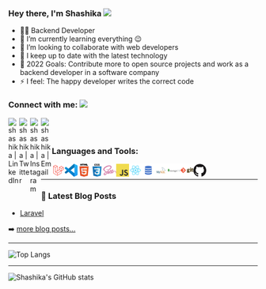 ### Hey there, I'm Shashika <img src="https://github.com/TheDudeThatCode/TheDudeThatCode/blob/master/Assets/Hi.gif" width="26px">

- 👨‍💻 Backend Developer 
- 🌱 I’m currently learning everything 😉
- 👯 I’m looking to collaborate with web developers
- 🤔 I keep up to date with the latest technology
- 🥅 2022 Goals: Contribute more to open source projects and work as a backend developer in a software company
- ⚡ I feel: The happy developer writes the correct code

### Connect with me: <img src="https://github.com/TheDudeThatCode/TheDudeThatCode/blob/master/Assets/Handshake.gif" height="32px">

[<img align="left" alt="shashika | LinkedIn" width="22px" src="https://github.com/TheDudeThatCode/TheDudeThatCode/blob/master/Assets/Linkedin.svg" />][linkedin]
[<img align="left" alt="shashika | Twitter" width="22px" src="https://github.com/TheDudeThatCode/TheDudeThatCode/blob/master/Assets/Twitter.svg" />][twitter]
[<img align="left" alt="shashika | Instagram" width="22px" src="https://github.com/TheDudeThatCode/TheDudeThatCode/blob/master/Assets/Instagram.svg" />][instagram]
[<img align="left" alt="shashika | Email" width="22px" src="https://github.com/TheDudeThatCode/TheDudeThatCode/blob/master/Assets/Gmail.svg" />][email]

<br />
<br />

### Languages and Tools:

<img align="left" alt="Visual Studio Code" width="26px" src="https://raw.githubusercontent.com/github/explore/80688e429a7d4ef2fca1e82350fe8e3517d3494d/topics/laravel/laravel.png" />

<img align="left" alt="Visual Studio Code" width="26px" src="https://raw.githubusercontent.com/github/explore/80688e429a7d4ef2fca1e82350fe8e3517d3494d/topics/visual-studio-code/visual-studio-code.png" />

<img align="left" alt="HTML5" width="26px" src="https://raw.githubusercontent.com/github/explore/80688e429a7d4ef2fca1e82350fe8e3517d3494d/topics/html/html.png" />

<img align="left" alt="CSS3" width="26px" src="https://raw.githubusercontent.com/github/explore/80688e429a7d4ef2fca1e82350fe8e3517d3494d/topics/css/css.png" />

<img align="left" alt="Sass" width="26px" src="https://raw.githubusercontent.com/github/explore/80688e429a7d4ef2fca1e82350fe8e3517d3494d/topics/sass/sass.png" />

<img align="left" alt="JavaScript" width="26px" src="https://raw.githubusercontent.com/github/explore/80688e429a7d4ef2fca1e82350fe8e3517d3494d/topics/javascript/javascript.png" />

<img align="left" alt="React" width="26px" src="https://raw.githubusercontent.com/github/explore/80688e429a7d4ef2fca1e82350fe8e3517d3494d/topics/react/react.png" />

<img align="left" alt="SQL" width="26px" src="https://raw.githubusercontent.com/github/explore/80688e429a7d4ef2fca1e82350fe8e3517d3494d/topics/sql/sql.png" />

<img align="left" alt="MySQL" width="26px" src="https://raw.githubusercontent.com/github/explore/80688e429a7d4ef2fca1e82350fe8e3517d3494d/topics/mysql/mysql.png" />

<img align="left" alt="MongoDB" width="26px" src="https://raw.githubusercontent.com/github/explore/80688e429a7d4ef2fca1e82350fe8e3517d3494d/topics/mongodb/mongodb.png" />
<img align="left" alt="Git" width="26px" src="https://raw.githubusercontent.com/github/explore/80688e429a7d4ef2fca1e82350fe8e3517d3494d/topics/git/git.png" />

<img align="left" alt="GitHub" width="26px" src="https://raw.githubusercontent.com/github/explore/78df643247d429f6cc873026c0622819ad797942/topics/github/github.png" />

<br />

---

### 📕 Latest Blog Posts

<!-- BLOG-POST-LIST:START -->
- [Laravel](https://dev.to/shashika/laravel-77e)
<!-- BLOG-POST-LIST:END -->

➡️ [more blog posts...](https://dev.to/shashika)

---

![Top Langs](https://github-readme-stats.vercel.app/api/top-langs/?username=shashikanuwan&langs_count=8&theme=dark&layout=compact&align=right&width=40%)

---

![Shashika's GitHub stats](https://github-readme-stats.vercel.app/api?username=shashikanuwan&show_icons=true&theme=radical)

[website]: https://lu.ma/shashika
[twitter]: https://twitter.com/shashikanuwan99
[instagram]: https://www.instagram.com/shashikanuwan99/
[linkedin]: https://linkedin.com/in/shashikanuwan
[email]: (mailto:kumararanaweera1999@gmail.com)
